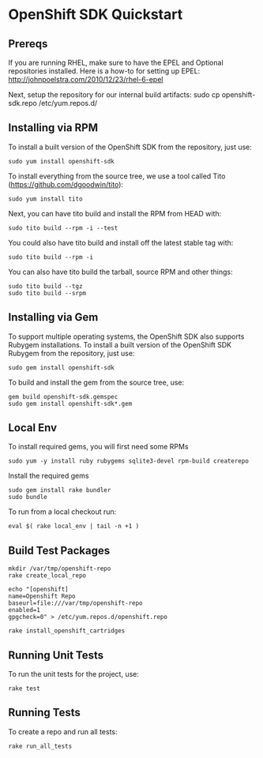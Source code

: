 OpenShift SDK Quickstart
=========================

Prereqs
-------

If you are running RHEL, make sure to have the EPEL and Optional repositories
installed.  Here is a how-to for setting up EPEL: http://johnpoelstra.com/2010/12/23/rhel-6-epel

Next, setup the repository for our internal build artifacts:
    sudo cp openshift-sdk.repo /etc/yum.repos.d/

Installing via RPM
------------------

To install a built version of the OpenShift SDK from the repository, just use:

    sudo yum install openshift-sdk

To install everything from the source tree, we use a tool called Tito (https://github.com/dgoodwin/tito):

    sudo yum install tito

Next, you can have tito build and install the RPM from HEAD with:

    sudo tito build --rpm -i --test

You could also have tito build and install off the latest stable tag with:

    sudo tito build --rpm -i

You can also have tito build the tarball, source RPM and other things:

    sudo tito build --tgz
    sudo tito build --srpm

Installing via Gem
------------------

To support multiple operating systems, the OpenShift SDK also supports Rubygem installations.  To install a built version of the OpenShift SDK Rubygem from the repository, just use:

    sudo gem install openshift-sdk

To build and install the gem from the source tree, use:

    gem build openshift-sdk.gemspec
    sudo gem install openshift-sdk*.gem

Local Env
---------

To install required gems, you will first need some RPMs

	sudo yum -y install ruby rubygems sqlite3-devel rpm-build createrepo

Install the required gems

	sudo gem install rake bundler
	sudo bundle

To run from a local checkout run:

    eval $( rake local_env | tail -n +1 )

Build Test Packages
-------------------

    mkdir /var/tmp/openshift-repo
    rake create_local_repo

    echo "[openshift]
    name=Openshift Repo
    baseurl=file:///var/tmp/openshift-repo
    enabled=1
    gpgcheck=0" > /etc/yum.repos.d/openshift.repo

	rake install_openshift_cartridges

Running Unit Tests
------------------

To run the unit tests for the project, use:

    rake test

Running Tests
-------------

To create a repo and run all tests:

    rake run_all_tests
